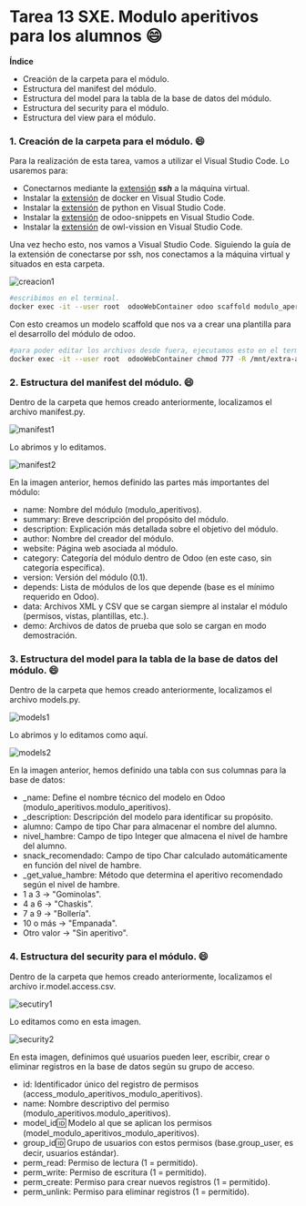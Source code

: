 # Tarea 13 SXE. Modulo aperitivos para los alumnos 😄

**Índice**
- Creación de la carpeta para el módulo.
- Estructura del manifest del módulo.
- Estructura del model para la tabla de la base de datos del módulo.
- Estructura del security para el módulo.
- Estructura del view para el módulo.


### 1. Creación de la carpeta para el módulo. 😄
Para la realización de esta tarea, vamos a utilizar el Visual Studio Code. Lo usaremos para:
- Conectarnos mediante la [extensión](https://marketplace.visualstudio.com/items?itemName=ms-vscode-remote.remote-ssh) ***ssh*** a la máquina virtual.
- Instalar la [extensión](https://marketplace.visualstudio.com/items?itemName=ms-azuretools.vscode-docker) de docker en Visual Studio Code.
- Instalar la [extensión](https://marketplace.visualstudio.com/items?itemName=ms-python.python) de python en Visual Studio Code.
- Instalar la [extensión](https://marketplace.visualstudio.com/items?itemName=jeffery9.odoo-snippets) de odoo-snippets en Visual Studio Code. 
- Instalar la [extensión](https://marketplace.visualstudio.com/items?itemName=Odoo.owl-vision) de owl-vission en Visual Studio Code.

Una vez hecho esto, nos vamos a Visual Studio Code. Siguiendo la guía de la extensión de conectarse por ssh, nos conectamos a la máquina virtual y situados en esta carpeta.

![creacion1](https://github.com/user-attachments/assets/a4d99482-b07e-4e7f-8c28-7b2aa1b4b0d4)

```bash
#escribimos en el terminal.
docker exec -it --user root  odooWebContainer odoo scaffold modulo_aperitivos /mnt/extra-addons/
```

Con esto creamos un modelo scaffold que nos va a crear una plantilla para el desarrollo del módulo de odoo.

```bash
#para poder editar los archivos desde fuera, ejecutamos esto en el terminal.
docker exec -it --user root  odooWebContainer chmod 777 -R /mnt/extra-addons/modulo_aperitivos
```
### 2. Estructura del manifest del módulo. 😄
Dentro de la carpeta que hemos creado anteriormente, localizamos el archivo manifest.py.

![manifest1](https://github.com/user-attachments/assets/6b20e909-af23-4dfc-a59b-2f774e7f2574)

Lo abrimos y lo editamos.

![manifest2](https://github.com/user-attachments/assets/ee99c0f8-b7b2-4c6d-a6a9-10afd67b81f9)

En la imagen anterior, hemos definido las partes más importantes del módulo:

- name: Nombre del módulo (modulo_aperitivos).
- summary: Breve descripción del propósito del módulo.
- description: Explicación más detallada sobre el objetivo del módulo.
- author: Nombre del creador del módulo.
- website: Página web asociada al módulo.
- category: Categoría del módulo dentro de Odoo (en este caso, sin categoría específica).
- version: Versión del módulo (0.1).
- depends: Lista de módulos de los que depende (base es el mínimo requerido en Odoo).
- data: Archivos XML y CSV que se cargan siempre al instalar el módulo (permisos, vistas, plantillas, etc.).
- demo: Archivos de datos de prueba que solo se cargan en modo demostración.

### 3. Estructura del model para la tabla de la base de datos del módulo. 😄

Dentro de la carpeta que hemos creado anteriormente, localizamos el archivo models.py.

![models1](https://github.com/user-attachments/assets/b23e98a9-115f-41b3-b398-a866b76f5750)

Lo abrimos y lo editamos como aquí.

![models2](https://github.com/user-attachments/assets/27c862d8-0fec-4045-81e1-3a2fc4494d83)

En la imagen anterior, hemos definido una tabla con sus columnas para la base de datos:

- _name: Define el nombre técnico del modelo en Odoo (modulo_aperitivos.modulo_aperitivos).
- _description: Descripción del modelo para identificar su propósito.
- alumno: Campo de tipo Char para almacenar el nombre del alumno.
- nivel_hambre: Campo de tipo Integer que almacena el nivel de hambre del alumno.
- snack_recomendado: Campo de tipo Char calculado automáticamente en función del nivel de hambre.
- _get_value_hambre: Método que determina el aperitivo recomendado según el nivel de hambre.
- 1 a 3 → "Gominolas".
- 4 a 6 → "Chaskis".
- 7 a 9 → "Bollería".
- 10 o más → "Empanada".
- Otro valor → "Sin aperitivo".

### 4. Estructura del security para el módulo. 😄

Dentro de la carpeta que hemos creado anteriormente, localizamos el archivo ir.model.access.csv.

![secutiry1](https://github.com/user-attachments/assets/b04419df-58e5-4c03-8b19-d24b728f60e4)

Lo editamos como en esta imagen.

![security2](https://github.com/user-attachments/assets/e137d6fc-f350-4f2e-ba00-81d454faa259)

En esta imagen, definimos qué usuarios pueden leer, escribir, crear o eliminar registros en la base de datos según su grupo de acceso.

- id: Identificador único del registro de permisos (access_modulo_aperitivos_modulo_aperitivos).
- name: Nombre descriptivo del permiso (modulo_aperitivos.modulo_aperitivos).
- model_id:id: Modelo al que se aplican los permisos (model_modulo_aperitivos_modulo_aperitivos).
- group_id:id: Grupo de usuarios con estos permisos (base.group_user, es decir, usuarios estándar).
- perm_read: Permiso de lectura (1 = permitido).
- perm_write: Permiso de escritura (1 = permitido).
- perm_create: Permiso para crear nuevos registros (1 = permitido).
- perm_unlink: Permiso para eliminar registros (1 = permitido).





